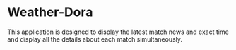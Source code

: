 # Weather-Dora
This application is designed to display the latest match news and exact time and display all the details about each match simultaneously. 
